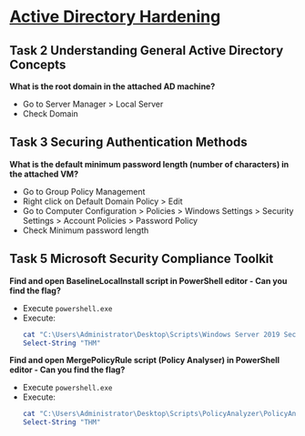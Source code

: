 # [Active Directory Hardening](https://tryhackme.com/r/room/activedirectoryhardening)

## Task 2 Understanding General Active Directory Concepts

**What is the root domain in the attached AD machine?**

* Go to Server Manager > Local Server
* Check Domain

## Task 3 Securing Authentication Methods

**What is the default minimum password length (number of characters) in the attached VM?**

* Go to Group Policy Management
* Right click on Default Domain Policy > Edit
* Go to Computer Configuration > Policies > Windows Settings > Security Settings > Account Policies > Password Policy
* Check Minimum password length

## Task 5 Microsoft Security Compliance Toolkit

**Find and open BaselineLocalInstall script in PowerShell editor - Can you find the flag?**

* Execute `powershell.exe`
* Execute:
  ```powershell
  cat "C:\Users\Administrator\Desktop\Scripts\Windows Server 2019 Security Baseline\Local_Script\BaselineLocalInstall.ps1" | `
  Select-String "THM"
  ```

**Find and open MergePolicyRule script (Policy Analyser) in PowerShell editor - Can you find the flag?**

* Execute `powershell.exe`
* Execute:
  ```powershell
  cat "C:\Users\Administrator\Desktop\Scripts\PolicyAnalyzer\PolicyAnalyzer_40\Merge-PolicyRules.ps1" | `
  Select-String "THM"
  ```
